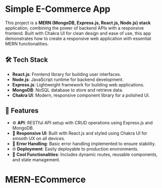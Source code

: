 # Simple E-Commerce App

This project is a **MERN (MongoDB, Express.js, React.js, Node.js) stack** application, combining the power of backend APIs with a responsive frontend. Built with Chakra UI for clean design and ease of use, this app demonstrates how to create a responsive web application with essential MERN functionalities.

## 🛠 Tech Stack

- **React.js**: Frontend library for building user interfaces.
- **Node.js**: JavaScript runtime for backend development.
- **Express.js**: Lightweight framework for building web applications.
- **MongoDB**: NoSQL database to store and retrieve data.
- **Chakra UI**: Modern, responsive component library for a polished UI.

## 🌟 Features

- ⚙️ **API**: RESTful API setup with CRUD operations using Express.js and MongoDB.
- 📱 **Responsive UI**: Built with React.js and styled using Chakra UI for smooth UX on all devices.
- 🐞 **Error Handling**: Basic error handling implemented to ensure stability.
- 🌐 **Deployment**: Easily deployable to production environments.
- 🚀 **Cool Functionalities**: Includes dynamic routes, reusable components, and state management.

# MERN-ECommerce
